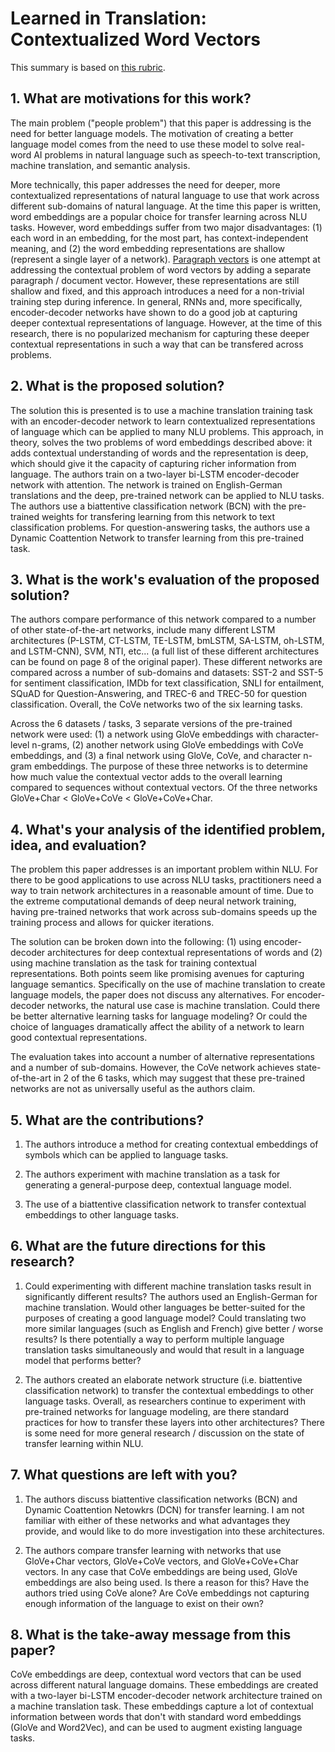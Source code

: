 # Learned in Translation: Contextualized Word Vectors

This summary is based on [this rubric](https://cseweb.ucsd.edu/~wgg/CSE210/howtoread.html).

## 1. What are motivations for this work?

The main problem ("people problem") that this paper is addressing is the need
for better language models. The motivation of creating a better language model
comes from the need to use these model to solve real-word AI problems in natural
language such as speech-to-text transcription, machine translation, and semantic
analysis.

More technically, this paper addresses the need for deeper, more contextualized
representations of natural language to use that work across different
sub-domains of natural language. At the time this paper is written, word
embeddings are a popular choice for transfer learning across NLU tasks.
However, word embeddings suffer from two major disadvantages: (1) each word
in an embedding, for the most part, has context-independent meaning, and (2)
the word embedding representations are shallow (represent a single layer of
a network). [Paragraph vectors](../005/README.md) is one attempt at addressing
the contextual problem of word vectors by adding a separate paragraph / document
vector. However, these representations are still shallow and fixed, and this
approach introduces a need for a non-trivial training step during inference.
In general, RNNs and, more specifically, encoder-decoder networks have shown to
do a good job at capturing deeper contextual representations of language.
However, at the time of this research, there is no popularized mechanism for
capturing these deeper contextual representations in such a way that can be
transfered across problems.

## 2. What is the proposed solution?

The solution this is presented is to use a machine translation training task
with an encoder-decoder network to learn contextualized
representations of language which can be applied to many NLU problems. This
approach, in theory, solves the two problems of word embeddings described above:
it adds contextual understanding of words and the representation is deep, which
should give it the capacity of capturing richer information from language.
The authors train on a two-layer bi-LSTM encoder-decoder network with
attention. The network is trained on English-German translations and the
deep, pre-trained network can be applied to NLU tasks. The authors use a
biattentive classification network (BCN) with the pre-trained weights for
transfering learning from this network to text classification problems. For
question-answering tasks, the authors use a Dynamic Coattention Network to
transfer learning from this pre-trained task.

## 3. What is the work's evaluation of the proposed solution?

The authors compare performance of this network compared to a number of
other state-of-the-art networks, include many different LSTM architectures
(P-LSTM, CT-LSTM, TE-LSTM, bmLSTM, SA-LSTM, oh-LSTM, and LSTM-CNN), SVM, NTI,
etc... (a full list of these different architectures can be found on page 8
of the original paper). These different networks are compared across a number
of sub-domains and datasets: SST-2 and SST-5 for sentiment classification,
IMDb for text classification, SNLI for entailment, SQuAD for Question-Answering,
and TREC-6 and TREC-50 for question classification. Overall, the CoVe networks
two of the six learning tasks.

Across the 6 datasets / tasks, 3 separate versions of the pre-trained network
were used: (1) a network using GloVe embeddings with character-level n-grams,
(2) another network using GloVe embeddings with CoVe embeddings, and (3) a final
network using GloVe, CoVe, and character n-gram embeddings. The purpose of these
three networks is to determine how much value the contextual vector adds to the
overall learning compared to sequences without contextual vectors. Of
the three networks GloVe+Char < GloVe+CoVe < GloVe+CoVe+Char.

## 4. What's your analysis of the identified problem, idea, and evaluation?

The problem this paper addresses is an important problem within NLU. For
there to be good applications to use across NLU tasks, practitioners need a way
to train network architectures in a reasonable amount of time. Due to the
extreme computational demands of deep neural network training, having
pre-trained networks that work across sub-domains speeds up the training
process and allows for quicker iterations.

The solution can be broken down into the following: (1) using encoder-decoder
architectures for deep contextual representations of words and (2) using machine
translation as the task for training contextual representations. Both points
seem like promising avenues for capturing language semantics. Specifically on
the use of machine translation to create language models, the paper does not
discuss any alternatives. For encoder-decoder networks, the natural use case
is machine translation. Could there be better alternative learning tasks for
language modeling? Or could the choice of languages dramatically affect the
ability of a network to learn good contextual representations.

The evaluation takes into account a number of alternative representations and
a number of sub-domains. However, the CoVe network achieves state-of-the-art
in 2 of the 6 tasks, which may suggest that these pre-trained networks are not
as universally useful as the authors claim.

## 5. What are the contributions?

1. The authors introduce a method for creating contextual embeddings of symbols
   which can be applied to language tasks.

2. The authors experiment with machine translation as a task for generating
   a general-purpose deep, contextual language model.

3. The use of a biattentive classification network to transfer contextual
   embeddings to other language tasks.

## 6. What are the future directions for this research?

1. Could experimenting with different machine translation tasks result in
   significantly different results? The authors used an English-German for
   machine translation. Would other languages be better-suited for the
   purposes of creating a good language model? Could translating two more
   similar languages (such as English and French) give better / worse
   results? Is there potentially a way to perform multiple language
   translation tasks simultaneously and would that result in a language model
   that performs better?

2. The authors created an elaborate network structure (i.e. biattentive
   classification network) to transfer the contextual embeddings to other
   language tasks. Overall, as researchers continue to experiment with
   pre-trained networks for language modeling, are there standard practices
   for how to transfer these layers into other architectures? There is some
   need for more general research / discussion on the state of transfer
   learning within NLU.

## 7. What questions are left with you?

1. The authors discuss biattentive classification networks (BCN) and Dynamic
   Coattention Netowkrs (DCN) for transfer learning. I am not familiar with
   either of these networks and what advantages they provide, and would like to
   do more investigation into these architectures.

2. The authors compare transfer learning with networks that use GloVe+Char
   vectors, GloVe+CoVe vectors, and GloVe+CoVe+Char vectors. In any case that
   CoVe embeddings are being used, GloVe embeddings are also being used. Is
   there a reason for this? Have the authors tried using CoVe alone? Are CoVe
   embeddings not capturing enough information of the language to exist on
   their own?

## 8. What is the take-away message from this paper?

CoVe embeddings are deep, contextual word vectors that can be used across
different natural language domains. These embeddings are created with a
two-layer bi-LSTM encoder-decoder network architecture trained on a machine
translation task. These embeddings capture a lot of contextual information
between words that don't with standard word embeddings (GloVe and Word2Vec),
and can be used to augment existing language tasks.
